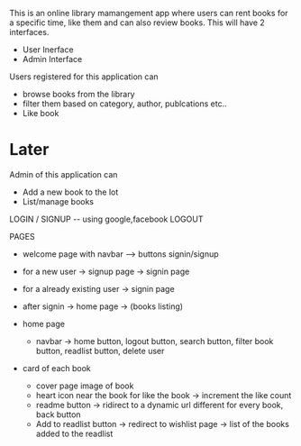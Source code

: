 This is an online library mamangement app where users can rent books for a specific time, like them and can also review books. This will have 2 interfaces.

- User Inerface
- Admin Interface

Users registered for this application can
- browse books from the library
- filter them based on category, author, publcations etc..
- Like book
<!-- - Review a book  -->
<!-- - Categorize the books according to the arrival time  -->
<!-- - Pay & Rent them for a specific duration -->

# Later
Admin of this application can
- Add a new book to the lot
- List/manage books
<!-- - Track rented books and their availability -->


LOGIN / SIGNUP -- using google,facebook
LOGOUT

PAGES 
- welcome page with navbar --> buttons signin/signup
- for a new user -> signup page -> signin page
- for a already existing user -> signin page
- after signin -> home page -> (books listing)

- home page
    - navbar -> home button, logout button, search button, filter book button, readlist button, delete user

- card of each book 
    - cover page image of book 
    - heart icon near the book for like the book -> increment the like count
    - readme button -> ridirect to a dynamic url different for every book, back button
    - Add to readlist button -> redirect to wishlist page -> list of the books added to the readlist

